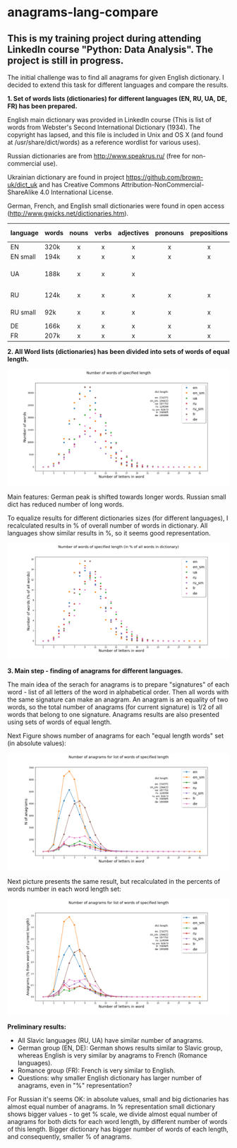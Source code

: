 # anagrams-lang-compare
## This is my training project during attending LinkedIn course "Python: Data Analysis". The project is still in progress.

The initial challenge was to find all anagrams for given English dictionary. I decided to extend this task for different languages and compare the results. 

__1. Set of words lists (dictionaries) for different languages (EN, RU, UA, DE, FR) has been prepared.__

English main dictionary was provided in LinkedIn course (This is list of words from Webster's Second International Dictionary (1934). 
The copyright has lapsed, and this file is included in Unix and OS X (and found at /usr/share/dict/words) as a reference wordlist for various uses). 

Russian dictionaries are from http://www.speakrus.ru/ (free for non-commercial use).

Ukrainian dictionary are found in project  https://github.com/brown-uk/dict_uk and has Creative Commons Attribution-NonCommercial-ShareAlike 4.0 International License. 

German, French, and English small dictionaries were found in open access (http://www.gwicks.net/dictionaries.htm). 


| language | words | nouns | verbs | adjectives | pronouns | prepositions | conjunctions | personal names | proper names | other |
|:---|---|:---:|:---:|:---:|:---:|:---:|:---:|:---:|:---:|:---:|
|EN		|320k|x|x|x|x|x|x|x|x|
|EN small|194k|x|x|x|x|x|x|x|few|
|UA		|188k|x|x|x||||||many compound words|
|RU		|124k|x|x|x|x|x|x|x|x|compound words|
|RU small|92k|x|x|x|x|x|x|||compound words|
|DE		|166k|x|x|x|x|x|x|x|x|
|FR		|207k|x|x|x|x|x|x|x|x|


__2. All Word lists (dictionaries) has been divided into sets of words of equal length.__ 

![Output figure](https://github.com/andr-nau/anagrams-lang-compare/blob/master/words_N.png "words N")

Main features: German peak is shifted towards longer words. Russian small dict has reduced number of long words.

To equalize results for different dictionaries sizes (for different languages), I recalculated results in % of overall number of words in dictionary. 
All languages show similar results in %, so it seems good representation.

![Output figure](https://github.com/andr-nau/anagrams-lang-compare/blob/master/words_percent.png "words in %")

__3. Main step - finding of anagrams for different languages.__ 

The main idea of the serach for anagrams is to prepare "signatures" of each word - list of all letters of the word in alphabetical order. Then all words with the same signature can make an anagram. An anagram is an equality of two words, so the total number of anagrams (for current signature) is 1/2 of all words that belong to one signature. Anagrams results are also presented using sets of words of equal length. 

Next Figure shows number of anagrams for each "equal length words" set (in absolute values):

![Output figure](https://github.com/andr-nau/anagrams-lang-compare/blob/master/anagrams.png "anagrams")

Next picture presents the same result, but recalculated in the percents of words number in each word length set:

![Output figure](https://github.com/andr-nau/anagrams-lang-compare/blob/master/anagrams_percent.png "anagrams in %")

__Preliminary results:__

- All Slavic languages (RU, UA) have similar number of anagrams.
- German group (EN, DE): German shows results similar to Slavic group, whereas English is very similar by anagrams to French (Romance languages).
- Romance group (FR): French is very similar to English. 
- Questions: why smaller English dictionary has larger number of anagrams, even in "%" representation? 

For Russian it's seems OK: in absolute values, small and big dictionaries has almost equal number of anagrams. In % representation small dictionary shows bigger values - 
to get % scale, we divide almost equal number of anagrams for both dicts for each word length, by different number of words of this length.
Bigger dictionary has bigger number of words of each length, and consequently, smaller % of anagrams. 
